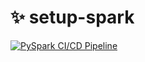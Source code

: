 # ✨ setup-spark

[![PySpark CI/CD Pipeline](https://github.com/OlegRuchinsky/PysparkActions/actions/workflows/ci-cd-pipeline.yml/badge.svg?branch=main)](https://github.com/OlegRuchinsky/PysparkActions/actions/workflows/ci-cd-pipeline.yml)
